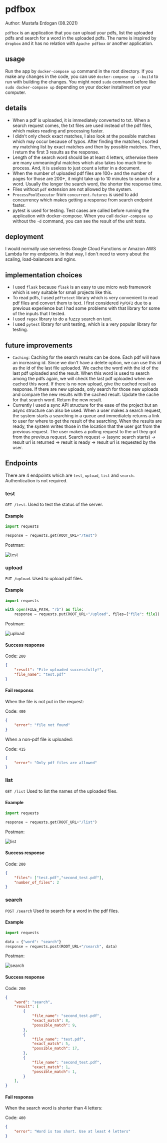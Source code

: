# pdfbox

Author: Mustafa Erdogan (08.2021)

`pdfbox` is an application that you can upload your pdfs, list the uploaded pdfs and search for a word in the uploaded pdfs. The name is inspired by `dropbox` and it has no relation with `Apache pdfbox` or another application.

## usage
Run the app by `docker-compose up` command in the root directory. If you make any changes in the code, you can use `docker-compose up --build` to run with building the changes. You might need `sudo` command before like `sudo docker-compose up` depending on your docker installment on your computer.

## details
- When a pdf is uploaded, it is immediately converted to txt. When a search request comes, the txt files are used instead of the pdf files, which makes reading and processing faster.
- I didn't only check exact matches, I also look at the possible matches which may occur because of typos. After finding the matches, I sorted my matching list by exact matches and then by possible matches. Then, I return the first 3 results as the response.
- Length of the search word should be at least 4 letters, otherwise there are many unmeaningful matches which also takes too much time to process. And, it is useless to just count a letter in a document.
- When the number of uploaded pdf files are 100+ and the number of pages for those are 200+, it might take up to 10 minutes to search for a word. Usually the longer the search word, the shorter the response time.
- Files without `pdf` extension are not allowed by the system.
- `ProcessPoolExecutor` from `concurrent.futures` is used to add concurrency which makes getting a response from search endpoint faster.
- pytest is used for testing. Test cases are called before running the application with docker-compose. When you call `docker-compose up` without the `-d` command, you can see the result of the unit tests.

## deployment

I would normally use serverless Google Cloud Functions or Amazon AWS Lambda for my endpoints. In that way, I don't need to worry about the scaling, load-balancers and nginx.

## implementation choices
- I used `flask` because `flask` is an easy to use micro web framework which is very suitable for small projects like this.
- To read pdfs, I used `pdftotext` library which is very convenient to read pdf files and convert them to text. I first considered `PyPDF2` due to a previous experience but I had some problems with that library for some of the inputs that I tested.
- I used `regex` library to do a fuzzy search on text.
- I used `pytest` library for unit testing, which is a very popular library for testing.

## future improvements

- `Caching`: Caching for the search results can be done. Each pdf will have an increasing id. Since we don't have a delete option, we can use this id as the id of the last file uploaded. We cache the word with the id of the last pdf uploaded and the result. When this word is used to search among the pdfs again, we will check the last pdf uploaded when we cached this word. If there is no new upload, give the cached result as response. If there are new uploads, only search for those new uploads and compare the new results with the cached result. Update the cache for that search word. Return the new result.
- Currently I used a sync API structure for the ease of the project but an async structure can also be used. When a user makes a search request, the system starts a searching in a queue and immediately returns a link to user for where to get the result of the searching. When the results are ready, the system writes those in the location that the user got from the previous request. The user makes a polling request to the url they got from the previous request.
Search request -> (async search starts) -> result url is returned -> result is ready -> result url is requested by the user.

## Endpoints

There are 4 endpoints which are `test`, `upload`, `list` and `search`. Authentication is not required.

### test
`GET /test`. Used to test the status of the server.

#### Example

```python
import requests

response = requests.get(ROOT_URL+"/test")
```

Postman:

![test](docs_images/test.png "Postman test")

### upload
`PUT /upload`. Used to upload pdf files.

#### Example

```python
import requests

with open(FILE_PATH, "rb") as file:
    response = requests.put(ROOT_URL+"/upload", files={"file": file})
```

Postman:

![upload](docs_images/upload.png "Postman upload")

#### Success response
Code: `200`

```json
{
    "result": "File uploaded successfully!",
    "file_name": "test.pdf"
}
```

#### Fail responss
When the file is not put in the request:

Code: `400`
```json
{
    "error": "file not found"
}
```

When a non-pdf file is uploaded:

Code: `415`
```json
{
    "error": "Only pdf files are allowed"
}
```

### list
`GET /list` Used to list the names of the uploaded files.

#### Example

```python
import requests

response = requests.get(ROOT_URL+"/list")
```

Postman:

![list](docs_images/list.png "Postman list")

#### Success response
Code: `200`

```json
{
    "files": ["test.pdf","second_test.pdf"],
    "number_of_files": 2
}
```

### search
`POST /search` Used to search for a word in the pdf files.

#### Example

```python
import requests

data = {"word": "search"}
response = requests.post(ROOT_URL+"/search", data)
```

Postman:

![search](docs_images/search.png "Postman search")

#### Success response
Code: `200`

```json
{
    "word": "search",
    "result": [
        {
            "file_name": "second_test.pdf",
            "exact_match": 8,
            "possible_match": 9,
        },
        {
            "file_name": "test.pdf",
            "exact_match": 5,
            "possible_match": 17,
        },
        {
            "file_name": "second_test.pdf",
            "exact_match": 1,
            "possible_match": 1,
        }
    ],
}
```
#### Fail responss
When the search word is shorter than 4 letters:

Code: `400`
```json
{
    "error": "Word is too short. Use at least 4 letters"
}
```
